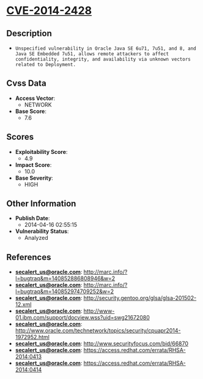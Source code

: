 
# [CVE-2014-2428](https://cve.mitre.org/cgi-bin/cvename.cgi?name=CVE-2014-2428)

## Description

- `Unspecified vulnerability in Oracle Java SE 6u71, 7u51, and 8, and Java SE Embedded 7u51, allows remote attackers to affect confidentiality, integrity, and availability via unknown vectors related to Deployment.`

## Cvss Data

- **Access Vector**:
  - NETWORK
- **Base Score**:
  - 7.6

## Scores

- **Exploitability Score**:
  - 4.9
- **Impact Score**:
  - 10.0
- **Base Severity**:
  - HIGH

## Other Information

- **Publish Date**:
  - 2014-04-16 02:55:15
- **Vulnerability Status**:
  - Analyzed

## References

- **secalert_us@oracle.com**: http://marc.info/?l=bugtraq&m=140852886808946&w=2
- **secalert_us@oracle.com**: http://marc.info/?l=bugtraq&m=140852974709252&w=2
- **secalert_us@oracle.com**: http://security.gentoo.org/glsa/glsa-201502-12.xml
- **secalert_us@oracle.com**: http://www-01.ibm.com/support/docview.wss?uid=swg21672080
- **secalert_us@oracle.com**: http://www.oracle.com/technetwork/topics/security/cpuapr2014-1972952.html
- **secalert_us@oracle.com**: http://www.securityfocus.com/bid/66870
- **secalert_us@oracle.com**: https://access.redhat.com/errata/RHSA-2014:0413
- **secalert_us@oracle.com**: https://access.redhat.com/errata/RHSA-2014:0414
